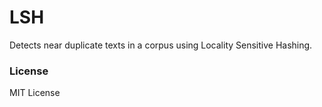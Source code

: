 # LSH
Detects near duplicate texts in a corpus using Locality Sensitive Hashing.

### License
MIT License
